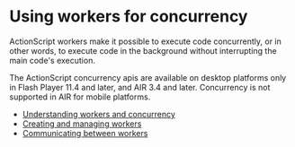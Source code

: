 # Using workers for concurrency

ActionScript workers make it possible to execute code concurrently, or in other
words, to execute code in the background without interrupting the main code's
execution.

The ActionScript concurrency apis are available on desktop platforms only in
Flash Player 11.4 and later, and AIR 3.4 and later. Concurrency is not supported
in AIR for mobile platforms.

- [Understanding workers and concurrency](WS2f73111e7a180bd0-5856a8af1390d64d08c-8000.html)
- [Creating and managing workers](WS2f73111e7a180bd0-5856a8af1390d64d08c-7fff.html)
- [Communicating between workers](WS2f73111e7a180bd0-5856a8af1390d64d08c-7ffe.html)
